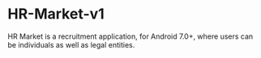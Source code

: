 # HR-Market-v1
HR Market is a recruitment application, for Android 7.0+, where users can be individuals as well as legal entities.
